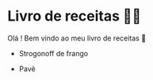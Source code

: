 # Livro de receitas :woman_cook:

Olá ! Bem vindo ao meu livro de receitas :wave:

- Strogonoff de frango

- Pavê

  

 
